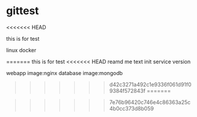# gittest
<<<<<<< HEAD


this is for test


 linux
docker

=======
this is for test
<<<<<<< HEAD
reamd me text 
init
service 
version 

webapp
image:nginx
database
image:mongodb
>>>>>>> d42c3271a492c1e9336f061d91f09384f572843f
=======

>>>>>>> 7e76b96420c746e4c86363a25c4b0cc373d8b059
